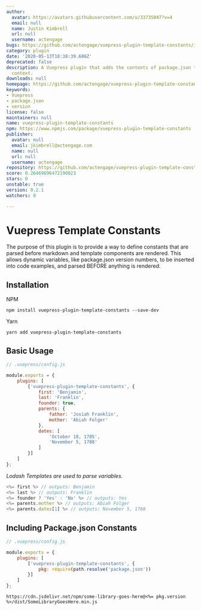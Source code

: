 ```yaml
---
author:
  avatar: https://avatars.githubusercontent.com/u/33735047?v=4
  email: null
  name: Justin Kimbrell
  url: null
  username: actengage
bugs: https://github.com/actengage/vuepress-plugin-template-constants/issues
category: plugin
date: '2020-05-13T18:38:39.686Z'
deprecated: false
description: A Vuepress plugin that adds the contents of package.json to global template
  context.
downloads: null
homepage: https://github.com/actengage/vuepress-plugin-template-constants#readme
keywords:
- Vuepress
- package.json
- version
license: false
maintainers: null
name: vuepress-plugin-template-constants
npm: https://www.npmjs.com/package/vuepress-plugin-template-constants
publisher:
  avatar: null
  email: jkimbrell@actengage.com
  name: null
  url: null
  username: actengage
repository: https://github.com/actengage/vuepress-plugin-template-constants
score: 0.26469696472190823
stars: 0
unstable: true
version: 0.2.1
watchers: 0

---
```


# Vuepress Template Constants

The purpose of this plugin is to provide a way to define constants that are
parsed before markdown and template components are rendered. This allows dynamic
variables, like package.json version numbers, to be inserted into code examples,
and parsed BEFORE anything is rendered.

## Installation

NPM

    npm install vuepress-plugin-template-constants --save-dev

Yarn

    yarn add vuepress-plugin-template-constants

## Basic Usage

``` js
// .vuepress/config.js

module.exports = {
    plugins: [
        ['vuepress-plugin-template-constants', {
            first: 'Benjamin',
            last: 'Franklin',
            founder: true,
            parents: {
                father: 'Josiah Franklin',
                mother: 'Abiah Folger'
            },
            dates: [
                'October 18, 1785',
                'November 5, 1788'
            ]
        }]
    ]
};
```

*Lodash Templates are used to parse variables.*

``` js
<%= first %> // outputs: Benjamin
<%= last %> // outputs: Franklin
<%= founder ? 'Yes' : 'No' %> // outputs: Yes
<%= parents.mother %> // outputs: Abiah Folger
<%= parents.dates[1] %> // outputs: November 5, 1788
```

## Including Package.json Constants

``` js
// .vuepress/config.js

module.exports = {
    plugins: [
        ['vuepress-plugin-template-constants', {
            pkg: require(path.resolve('package.json'))
        }]
    ]
};
```

```
https://cdn.jsdelivr.net/npm/some-library-goes-here@<%= pkg.version %>/dist/SomeLibraryGoesHere.min.js
```

